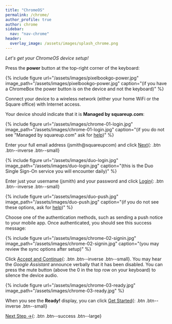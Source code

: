 ```yaml
---
title: "ChromeOS"
permalink: /chrome/
author_profile: true
author: chrome
sidebar:
  nav: "nav-chrome"
header:
  overlay_image: /assets/images/splash_chrome.png
---
```


_Let's get your ChromeOS device setup!_

Press the __power__ button at the top-right corner of the keyboard: 

{% include figure url="/assets/images/pixelbookgo-power.jpg" image_path="/assets/images/pixelbookgo-power.jpg" caption="(if you have a ChromeBox the power button is on the device and not the keyboard)" %}

Connect your device to a wireless network (either your home WiFi or the Square office) with Internet access.

Your device should indicate that it is __Managed by squareup.com__:

{% include figure url="/assets/images/chrome-01-login.jpg" image_path="/assets/images/chrome-01-login.jpg" caption="(if you do not see &quot;Managed by squareup.com&quot; ask for [help](/help))" %}

Enter your full email address (jsmith@squareupcom) and click [Next](#duo){: .btn .btn--inverse .btn--small}

<a name="duo"></a> {% include figure url="/assets/images/duo-login.jpg" image_path="/assets/images/duo-login.jpg" caption="(this is the Duo Single Sign-On service you will encounter daily)" %}

Enter just your username (jsmith) and your password and click [Login](#push){: .btn .btn--inverse .btn--small}

<a name="push"></a> {% include figure url="/assets/images/duo-push.jpg" image_path="/assets/images/duo-push.jpg" caption="(if you do not see these options, ask for [help](/help))" %}

Choose one of the authentication methods, such as sending a push notice to your mobile app. Once authenticated, you should see this success message:

{% include figure url="/assets/images/chrome-02-signin.jpg" image_path="/assets/images/chrome-02-signin.jpg" caption="(you may review the sync options after setup)" %}

Click [Accept and Continue](#ready){: .btn .btn--inverse .btn--small}. You may hear the _Google Assistant_ announce verbally that it has been disabled. You can press the mute button (above the 0 in the top row on your keyboard) to silence the device audio. 

<a name="ready"></a> {% include figure url="/assets/images/chrome-03-ready.jpg" image_path="/assets/images/chrome-03-ready.jpg"  %}

When you see the __Ready!__ display, you can click [Get Started](/chrome-desktop){: .btn .btn--inverse .btn--small}

[Next Step &rarr;](/chrome-desktop){: .btn .btn--success .btn--large}
